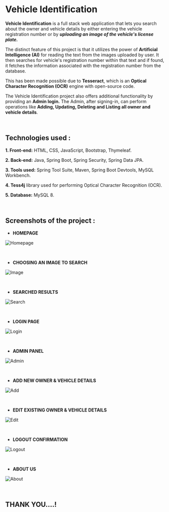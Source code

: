 # Vehicle Identification
**Vehicle Identification** is a full stack web application that lets you search about the owner and vehicle details by either entering the vehicle registration number or by ***uploading an image of the vehicle's license plate.***

The distinct feature of this project is that it utilizes the power of **Artificial Intelligence (AI)** for reading the text from the images uploaded by user. It then searches for vehicle's registration number within that text and if found, it fetches the information associated with the registration number from the database.

This has been made possible due to **Tesseract**, which is an **Optical Character Recognition (OCR)** engine with open-source code.

The Vehicle Identification project also offers additional functionality by providing an **Admin login.**
The Admin, after signing-in, can perform operations like **Adding, Updating, Deleting and Listing all owner and vehicle details**.

<br>

## Technologies used :

**1. Front-end:** HTML, CSS, JavaScript, Bootstrap, Thymeleaf.

**2. Back-end:** Java, Spring Boot, Spring Security, Spring Data JPA.

**3. Tools used:** Spring Tool Suite, Maven, Spring Boot Devtools, MySQL Workbench.

**4. Tess4j** library used for performing Optical Character Recognition (OCR).

**5. Database:** MySQL 8.

<br>

## Screenshots of the project :

+  **HOMEPAGE**

![Homepage](https://user-images.githubusercontent.com/121372035/211483166-5198a08b-59fa-4866-9f6a-155d8d969c29.jpeg)

<br>

+ **CHOOSING AN IMAGE TO SEARCH**

![Image](https://user-images.githubusercontent.com/121372035/211484297-e790c26e-73b9-4d5b-8719-e26db5c6e3d6.jpeg)

<br>

+ **SEARCHED RESULTS**

![Search](https://user-images.githubusercontent.com/121372035/211484909-dc4c86e9-6292-4cfe-b06b-2983c34430e5.jpeg)

<br>

+ **LOGIN PAGE**

![Login](https://user-images.githubusercontent.com/121372035/211485041-c38b0bfc-2c94-4fb5-bf28-edf1a98b4557.jpeg)

<br>

+ **ADMIN PANEL**

![Admin](https://user-images.githubusercontent.com/121372035/211485573-9387de3b-fe7e-4fc7-bea2-75a88f0a02cc.jpeg)

<br>

+ **ADD NEW OWNER & VEHICLE DETAILS**

![Add](https://user-images.githubusercontent.com/121372035/211486302-b81417ae-49a2-42e1-8eb2-8d5d2d59f709.jpeg)

<br>

+ **EDIT EXISTING OWNER & VEHICLE DETAILS**

![Edit](https://user-images.githubusercontent.com/121372035/211486387-ae5ce564-7429-40cb-9f2b-cb1d658d9d5f.jpeg)

<br>

+ **LOGOUT CONFIRMATION**

![Logout](https://user-images.githubusercontent.com/121372035/211486544-6aaf0759-31ac-4b55-b9d6-7a09715ee563.jpeg)

<br>

+ **ABOUT US**

![About](https://user-images.githubusercontent.com/121372035/211486650-a9c5de21-a1ff-40d3-ae88-0a16a6ba8e96.jpeg)

<br>

## THANK YOU....!
